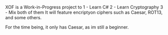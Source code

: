 XOF is a Work-in-Progress project to 
1 - Learn C#
2 - Learn Cryptography
3 - Mix both of them
It will feature encriptyon ciphers such as Caesar, ROT13, and some others.

For the time being, it only has Caesar, as im still a beginner.
